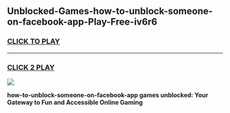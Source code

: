 
## Unblocked-Games-how-to-unblock-someone-on-facebook-app-Play-Free-iv6r6
<h3>
<a href="https://premium76.site?title=how-to-unblock-someone-on-facebook-app&ref=10A">CLICK TO PLAY</a></h3>
<hr>

<h3>
<a href="https://premium76.site?title=how-to-unblock-someone-on-facebook-app&ref=10A">CLICK 2 PLAY</a>
  
</h3>

<a href="https://premium76.site?title=how-to-unblock-someone-on-facebook-app&ref=10A"><img src="https://clearcache.store/games.png"></a>


**how-to-unblock-someone-on-facebook-app games unblocked: Your Gateway to Fun and Accessible Online Gaming**
